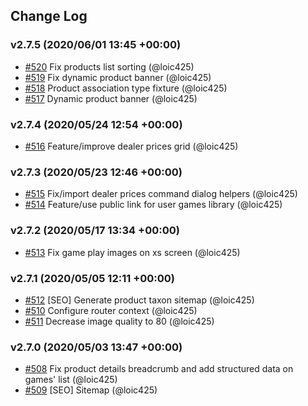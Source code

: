 ## Change Log

### v2.7.5 (2020/06/01 13:45 +00:00)
- [#520](https://github.com/Jedisjeux/Jedisjeux/pull/520) Fix products list sorting (@loic425)
- [#519](https://github.com/Jedisjeux/Jedisjeux/pull/519) Fix dynamic product banner (@loic425)
- [#518](https://github.com/Jedisjeux/Jedisjeux/pull/518) Product association type fixture (@loic425)
- [#517](https://github.com/Jedisjeux/Jedisjeux/pull/517) Dynamic product banner (@loic425)

### v2.7.4 (2020/05/24 12:54 +00:00)
- [#516](https://github.com/Jedisjeux/Jedisjeux/pull/516) Feature/improve dealer prices grid (@loic425)

### v2.7.3 (2020/05/23 12:46 +00:00)
- [#515](https://github.com/Jedisjeux/Jedisjeux/pull/515) Fix/import dealer prices command dialog helpers (@loic425)
- [#514](https://github.com/Jedisjeux/Jedisjeux/pull/514) Feature/use public link for user games library (@loic425)

### v2.7.2 (2020/05/17 13:34 +00:00)
- [#513](https://github.com/Jedisjeux/Jedisjeux/pull/513) Fix game play images on xs screen (@loic425)

### v2.7.1 (2020/05/05 12:11 +00:00)
- [#512](https://github.com/Jedisjeux/Jedisjeux/pull/512) [SEO] Generate product taxon sitemap (@loic425)
- [#510](https://github.com/Jedisjeux/Jedisjeux/pull/510) Configure router context (@loic425)
- [#511](https://github.com/Jedisjeux/Jedisjeux/pull/511) Decrease image quality to 80 (@loic425)

### v2.7.0 (2020/05/03 13:47 +00:00)
- [#508](https://github.com/Jedisjeux/Jedisjeux/pull/508) Fix product details breadcrumb and add structured data on games' list (@loic425)
- [#509](https://github.com/Jedisjeux/Jedisjeux/pull/509) [SEO] Sitemap (@loic425)
